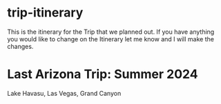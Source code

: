# trip-itinerary
This is the itinerary for the Trip that we planned out.
If you have anything you would like to change on the Itinerary let me know and I will make the changes.

# Last Arizona Trip: Summer 2024

Lake Havasu, Las Vegas, Grand Canyon
